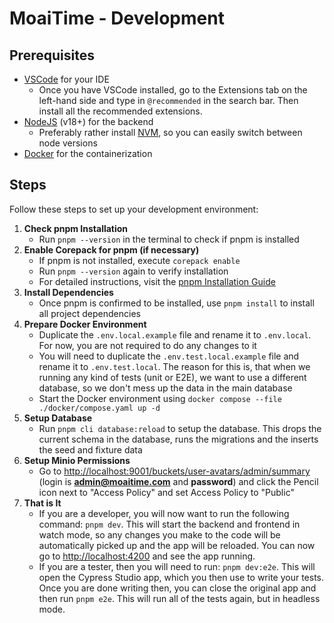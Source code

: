 # MoaiTime - Development

## Prerequisites

- [VSCode](https://code.visualstudio.com) for your IDE
  - Once you have VSCode installed, go to the Extensions tab on the left-hand side and type in `@recommended` in the search bar. Then install all the recommended extensions.
- [NodeJS](https://nodejs.org) (v18+) for the backend
  - Preferably rather install [NVM](https://github.com/nvm-sh/nvm), so you can easily switch between node versions
- [Docker](https://docs.docker.com/get-docker/) for the containerization

## Steps

Follow these steps to set up your development environment:

1. **Check pnpm Installation**
   - Run `pnpm --version` in the terminal to check if pnpm is installed
2. **Enable Corepack for pnpm (if necessary)**
   - If pnpm is not installed, execute `corepack enable`
   - Run `pnpm --version` again to verify installation
   - For detailed instructions, visit the [pnpm Installation Guide](https://pnpm.io/installation)
3. **Install Dependencies**
   - Once pnpm is confirmed to be installed, use `pnpm install` to install all project dependencies
4. **Prepare Docker Environment**
   - Duplicate the `.env.local.example` file and rename it to `.env.local`. For now, you are not required to do any changes to it
   - You will need to duplicate the `.env.test.local.example` file and rename it to `.env.test.local`. The reason for this is, that when we running any kind of tests (unit or E2E), we want to use a different database, so we don't mess up the data in the main database
   - Start the Docker environment using `docker compose --file ./docker/compose.yaml up -d`
5. **Setup Database**
   - Run `pnpm cli database:reload` to setup the database. This drops the current schema in the database, runs the migrations and the inserts the seed and fixture data
6. **Setup Minio Permissions**
   - Go to <http://localhost:9001/buckets/user-avatars/admin/summary> (login is **admin@moaitime.com** and **password**) and click the Pencil icon next to "Access Policy" and set Access Policy to "Public"
7. **That is It**
   - If you are a developer, you will now want to run the following command: `pnpm dev`. This will start the backend and frontend in watch mode, so any changes you make to the code will be automatically picked up and the app will be reloaded. You can now go to <http://localhost:4200> and see the app running.
   - If you are a tester, then you will need to run: `pnpm dev:e2e`. This will open the Cypress Studio app, which you then use to write your tests. Once you are done writing then, you can close the original app and then run `pnpm e2e`. This will run all of the tests again, but in headless mode.
